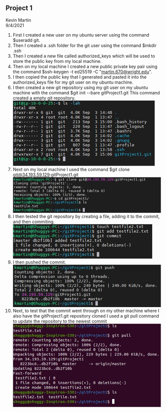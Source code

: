 ## Project 1  
Kevin Martin  
9/4/2021  


1. First I created a new user on my ubuntu server using the command $useradd git. 
2. Then I created a .ssh folder for the git user using the command $mkdir .ssh  
3. Then I created a new file called authorized_keys which will be used to store the public key from my local machine. 
4. Then on my local machine I created a new public private key pair using the command $ssh-keygen -t ed25519 -C "martin.670@wright.edu".
5. I then copied the public key that I generated and pasted it into the authorized_keys file for my git user on my ubuntu machine. 
6. I then created a new git repository using my git user on my ubuntu machine with the command $git init --bare gitProject1.git This command created a empty git repository.  
![git screenshot on ubuntu machine](git_ubuntu.jpg)
7. Next on my local machine I used the command $git clone git@34.193.59.129:gitProject1.git 
![git clone screenshot](git_clone.jpg)
8. I then tested the git repository by creating a file, adding it to the commit, and then commiting. 
![git add and commit screenshot](git_add_commit.jpg)
9. I then pushed the commit.  
![git push screenshot](git_push.jpg)
10. Next, to test that the commit went through on my other machine where I also have the gitProject1.git repository cloned I used a git pull command to update the repository to the newest commit  
![git pull screenshot](git_pull.jpg)
